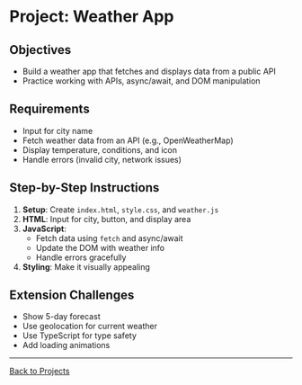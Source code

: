 # Project: Weather App

## Objectives
- Build a weather app that fetches and displays data from a public API
- Practice working with APIs, async/await, and DOM manipulation

## Requirements
- Input for city name
- Fetch weather data from an API (e.g., OpenWeatherMap)
- Display temperature, conditions, and icon
- Handle errors (invalid city, network issues)

## Step-by-Step Instructions
1. **Setup**: Create `index.html`, `style.css`, and `weather.js`
2. **HTML**: Input for city, button, and display area
3. **JavaScript**:
   - Fetch data using `fetch` and async/await
   - Update the DOM with weather info
   - Handle errors gracefully
4. **Styling**: Make it visually appealing

## Extension Challenges
- Show 5-day forecast
- Use geolocation for current weather
- Use TypeScript for type safety
- Add loading animations

---
[Back to Projects](../README.md)